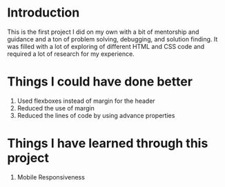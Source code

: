 # Introduction
This is the first project I did on my own with a bit of mentorship and guidance and a ton of problem solving, debugging, and solution finding. It was filled with a lot of exploring of different HTML and CSS code and required a lot of research for my experience.

# Things I could have done better 

1. Used flexboxes instead of margin for the header
2. Reduced the use of margin
3. Reduced the lines of code by using advance properties

# Things I have learned through this project

1. Mobile Responsiveness
